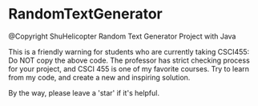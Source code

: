 # RandomTextGenerator
@Copyright ShuHelicopter
Random Text Generator Project with Java  

This is a friendly warning for students who are currently taking CSCI455:    
Do NOT copy the above code. The professor has strict checking process for your project, and CSCI 455 is one of my favorite courses.
Try to learn from my code, and create a new and inspiring solution.

By the way, please leave a 'star' if it's helpful.




